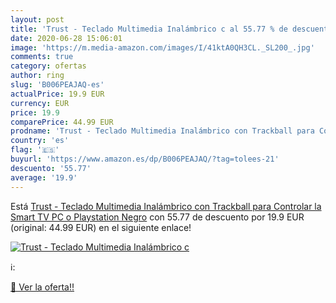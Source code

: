 ```yaml
---
layout: post
title: 'Trust - Teclado Multimedia Inalámbrico c al 55.77 % de descuento'
date: 2020-06-28 15:06:01
image: 'https://m.media-amazon.com/images/I/41ktA0QH3CL._SL200_.jpg'
comments: true
category: ofertas
author: ring
slug: 'B006PEAJAQ-es'
actualPrice: 19.9 EUR
currency: EUR
price: 19.9
comparePrice: 44.99 EUR
prodname: 'Trust - Teclado Multimedia Inalámbrico con Trackball para Controlar la Smart TV  PC o Playstation  Negro'
country: 'es'
flag: '🇪🇸'
buyurl: 'https://www.amazon.es/dp/B006PEAJAQ/?tag=tolees-21'
descuento: '55.77'
average: '19.9'
---
```


Está [Trust - Teclado Multimedia Inalámbrico con Trackball para Controlar la Smart TV  PC o Playstation  Negro](https://www.amazon.es/dp/B006PEAJAQ/?tag=tolees-21) con 55.77 de descuento por 19.9 EUR (original: 44.99 EUR) en el siguiente enlace!

[![Trust - Teclado Multimedia Inalámbrico c](https://m.media-amazon.com/images/I/41ktA0QH3CL._SL200_.jpg)](https://www.amazon.es/dp/B006PEAJAQ/?tag=tolees-21)

ℹ️:


[🛒 Ver la oferta!!](https://www.amazon.es/dp/B006PEAJAQ/?tag=tolees-21)
